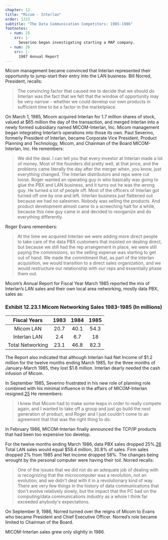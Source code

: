 ```yaml
---
chapter: 12
title: "Micom - Interlan"
order: 1223
subtitle: "The Data Communication Competitors: 1985-1986"
footnotes:
  - num: 25
    src: |-
      Severino began investigating starting a MAP company. 
  - num: 26
    src: |-
      1987 Annual Report 
---
```


Micom management became convinced that Interlan represented their opportunity to jump-start their entry into the LAN business. Bill Norred, President, recalls:

>The convincing factor that caused me to decide that we should do Interlan was the fact that we felt that the window of opportunity may be very narrow - whether we could develop our own products in sufficient time to be a factor in the marketplace.

On March 1, 1985, Micom acquired Interlan for 1.7 million shares of stock, valued at $65 million the day of the transaction, and merged Interlan into a newly formed subsidiary named MICOM-Interlan, Inc. Micom management began integrating Interlan’s operations into those its own. Paul Severino, formerly President of Interlan, became Corporate Vice President, Product Planning and Technology, Micom, and Chairman of the Board MICOM-Interlan, Inc. He remembers:

>We did the deal. I can tell you that every investor at Interlan made a lot of money. Most of the founders did pretty well, at that price, and the problems came literally the day after the merger when, you know, just everything changed. The Interlan distributors and reps were cut loose. Roger wanted an operating guy in who basically was going to glue the PBX and LAN business, and it turns out he was the wrong guy. He turned a lot of people off. Most of the officers of Interlan got turned off one by one and left. Interlan business just flattened out because we had no salesmen. Nobody was selling the products. And product development almost came to a screeching halt for a while, because this new guy came in and decided to reorganize and do everything differently.

Roger Evans remembers:

>At the time we acquired Interlan we were adding more direct people to take care of the data PBX customers that insisted on dealing direct, but because we still had the rep arrangement in place, we were still paying the commissions, so the selling expense was starting to get out of hand. We made the commitment that, as part of the Interlan acquisition, we would transition to a direct sales organization, and we would restructure our relationship with our reps and essentially phase them out.

Micom’s Annual Report for Fiscal Year March 1985 reported the mix of Interlan’s LAN sales and their own local area networking, mostly data PBX, sales as:

### Exhibit 12.23.1 Micom Networking Sales 1983-1985 (In millions)

**Fiscal Years**|**1983**|**1984**|**1985**
:-----:|:-----:|:-----:|:-----:
Micom LAN|20.7|40.1|54.3
Interlan LAN|2.4|6.7|18
Total Networking|23.1|46.8|82.3

The Report also indicated that although Interlan had Net Income of $1.2 million for the twelve months ending March 1985, for the three months of January-March 1985, they lost $1.8 million. Interlan dearly needed the cash infusion of Micom.

In September 1985, Severino frustrated in his new role of planning role combined with his minimal influence in the affairs of MICOM-Interlan resigned.<a name="fnloc25" href="#fn25">25</a> He remembers:

>I knew that Micom had to make some leaps in order to really compete again, and I wanted to take off a group and just go build the next generation of product, and Roger and I just couldn't come to an agreement that that was the right thing to do.

In February 1986, MICOM-Interlan finally announced the TCP/IP products that had been too expensive too develop.

For the twelve months ending March 1986, data PBX sales dropped 25%.<a name="fnloc26" href="#fn26">26</a> Total LAN sales would equal $58.4 million, 30.8% of sales. Firm sales dropped 2% from 1985 and Net Income dropped 58%. The changes being wrought by the personal computer were having their toil. Norred recalls:

>One of the issues that we did not do an adequate job of dealing with is recognizing that the microcomputer was a revolution, not an evolution, and we didn't deal with it in a revolutionary kind of way. There are very few things in the history of data communications that don't evolve relatively slowly, but the impact that the PC had on the computing/data communications industry as a whole I think far exceeded anybody's expectations.

On September 9, 1986, Norred turned over the reigns of Micom to Evans who became President and Chief Executive Officer. Norred’s role became limited to Chairman of the Board.

MICOM-Interlan sales grew only slightly in 1986.

